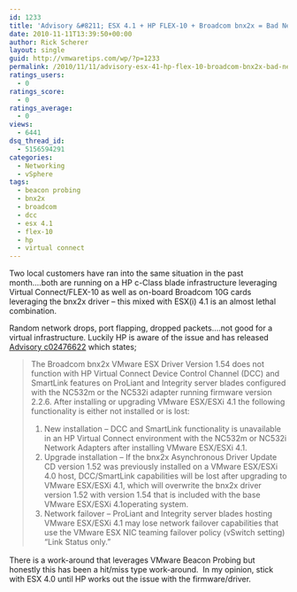 ```yaml
---
id: 1233
title: 'Advisory &#8211; ESX 4.1 + HP FLEX-10 + Broadcom bnx2x = Bad News'
date: 2010-11-11T13:39:50+00:00
author: Rick Scherer
layout: single
guid: http://vmwaretips.com/wp/?p=1233
permalink: /2010/11/11/advisory-esx-41-hp-flex-10-broadcom-bnx2x-bad-news/
ratings_users:
  - 0
ratings_score:
  - 0
ratings_average:
  - 0
views:
  - 6441
dsq_thread_id:
  - 5156594291
categories:
  - Networking
  - vSphere
tags:
  - beacon probing
  - bnx2x
  - broadcom
  - dcc
  - esx 4.1
  - flex-10
  - hp
  - virtual connect
---
```

Two local customers have ran into the same situation in the past month&#8230;.both are running on a HP c-Class blade infrastructure leveraging Virtual Connect/FLEX-10 as well as on-board Broadcom 10G cards leveraging the bnx2x driver &#8211; this mixed with ESX(i) 4.1 is an almost lethal combination.

Random network drops, port flapping, dropped packets&#8230;.not good for a virtual infrastructure. Luckily HP is aware of the issue and has released <a href="http://h20000.www2.hp.com/bizsupport/TechSupport/Document.jsp?objectID=c02476622" target="_blank">Advisory <span class="goog_qs-tidbit goog_qs-tidbit-0">c02476622</span></a> which states;

> <p style="margin-top: 0px; margin-bottom: 2ex;">
>   The Broadcom bnx2x VMware ESX Driver Version 1.54 does not function with HP Virtual Connect Device Control Channel (DCC) and SmartLink features on ProLiant and Integrity server blades configured with the NC532m or the NC532i adapter running firmware version 2.2.6. After installing or upgrading VMware ESX/ESXi 4.1 the following functionality is either not installed or is lost:
> </p>
> 
> <div class="para" style="margin-top: 0px; margin-bottom: 2ex;">
>   <ol style="list-style-type: decimal;">
>     <li>
>       New installation &#8211; DCC and SmartLink functionality is unavailable in an HP Virtual Connect environment with the NC532m or NC532i Network Adapters after installing VMware ESX/ESXi 4.1.
>     </li>
>     <li>
>       Upgrade installation &#8211; If the bnx2x Asynchronous Driver Update CD version 1.52 was previously installed on a VMware ESX/ESXi 4.0 host, DCC/SmartLink capabilities will be lost after upgrading to VMware ESX/ESXi 4.1, which will overwrite the bnx2x driver version 1.52 with version 1.54 that is included with the base VMware ESX/ESXi 4.1operating system.
>     </li>
>     <li>
>       Network failover &#8211; ProLiant and Integrity server blades hosting VMware ESX/ESXi 4.1 may lose network failover capabilities that use the VMware ESX NIC teaming failover policy (vSwitch setting) &#8220;Link Status only.&#8221;
>     </li>
>   </ol>
> </div>

There is a work-around that leverages VMware Beacon Probing but honestly this has been a hit/miss type work-around.  In my opinion, stick with ESX 4.0 until HP works out the issue with the firmware/driver.